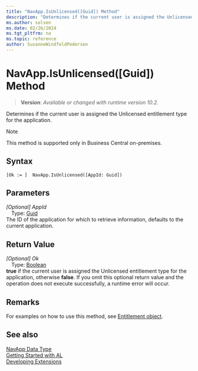 ```yaml
---
title: "NavApp.IsUnlicensed([Guid]) Method"
description: "Determines if the current user is assigned the Unlicensed entitlement type for the application."
ms.author: solsen
ms.date: 02/26/2024
ms.tgt_pltfrm: na
ms.topic: reference
author: SusanneWindfeldPedersen
---
```

[//]: # (START>DO_NOT_EDIT)
[//]: # (IMPORTANT:Do not edit any of the content between here and the END>DO_NOT_EDIT.)
[//]: # (Any modifications should be made in the .xml files in the ModernDev repo.)
# NavApp.IsUnlicensed([Guid]) Method
> **Version**: _Available or changed with runtime version 10.2._

Determines if the current user is assigned the Unlicensed entitlement type for the application.

> [!NOTE]
> This method is supported only in Business Central on-premises.

## Syntax
```AL
[Ok := ]  NavApp.IsUnlicensed([AppId: Guid])
```
## Parameters
*[Optional] AppId*  
&emsp;Type: [Guid](../guid/guid-data-type.md)  
The ID of the application for which to retrieve information, defaults to the current application.  


## Return Value
*[Optional] Ok*  
&emsp;Type: [Boolean](../boolean/boolean-data-type.md)  
**true** if the current user is assigned the Unlicensed entitlement type for the application, otherwise **false**. If you omit this optional return value and the operation does not execute successfully, a runtime error will occur.  


[//]: # (IMPORTANT: END>DO_NOT_EDIT)

## Remarks

For examples on how to use this method, see [Entitlement object](../../devenv-entitlement-object.md#entitlement-example---testing-for-entitlements-in-code).

## See also

[NavApp Data Type](navapp-data-type.md)  
[Getting Started with AL](../../devenv-get-started.md)  
[Developing Extensions](../../devenv-dev-overview.md)